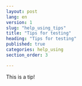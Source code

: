 ```yaml
---
layout: post
lang: en
version: 1
slug: "help_using_tips"
title: "Tips for testing"
heading: "Tips for testing"
published: true
categories: help_using
section_order: 3

---
```


This is a tip!